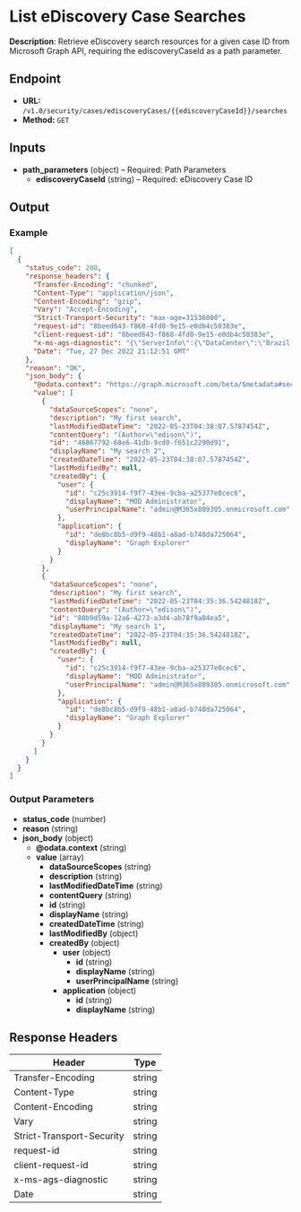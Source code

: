# List eDiscovery Case Searches

**Description**: Retrieve eDiscovery search resources for a given case ID from Microsoft Graph API, requiring the ediscoveryCaseId as a path parameter.

## Endpoint

- **URL:** `/v1.0/security/cases/ediscoveryCases/{{ediscoveryCaseId}}/searches`
- **Method:** `GET`
## Inputs

- **path_parameters** (object) – Required: Path Parameters
  - **ediscoveryCaseId** (string) – Required: eDiscovery Case ID
## Output

### Example

```json
[
  {
    "status_code": 200,
    "response_headers": {
      "Transfer-Encoding": "chunked",
      "Content-Type": "application/json",
      "Content-Encoding": "gzip",
      "Vary": "Accept-Encoding",
      "Strict-Transport-Security": "max-age=31536000",
      "request-id": "8beed643-f868-4fd0-9e15-e0db4c50383e",
      "client-request-id": "8beed643-f868-4fd0-9e15-e0db4c50383e",
      "x-ms-ags-diagnostic": "{\"ServerInfo\":{\"DataCenter\":\"Brazil South\",\"Slice\":\"E\",\"Ring\":\"3\",\"ScaleUnit\":\"001\",\"RoleInstance\":\"CP1PEPF00003034\"}}",
      "Date": "Tue, 27 Dec 2022 21:12:51 GMT"
    },
    "reason": "OK",
    "json_body": {
      "@odata.context": "https://graph.microsoft.com/beta/$metadata#security/cases/ediscoveryCases('b0073e4e-4184-41c6-9eb7-8c8cc3e2288b')/searches",
      "value": [
        {
          "dataSourceScopes": "none",
          "description": "My first search",
          "lastModifiedDateTime": "2022-05-23T04:38:07.5787454Z",
          "contentQuery": "(Author=\"edison\")",
          "id": "46867792-68e6-41db-9cd0-f651c2290d91",
          "displayName": "My search 2",
          "createdDateTime": "2022-05-23T04:38:07.5787454Z",
          "lastModifiedBy": null,
          "createdBy": {
            "user": {
              "id": "c25c3914-f9f7-43ee-9cba-a25377e0cec6",
              "displayName": "MOD Administrator",
              "userPrincipalName": "admin@M365x809305.onmicrosoft.com"
            },
            "application": {
              "id": "de8bc8b5-d9f9-48b1-a8ad-b748da725064",
              "displayName": "Graph Explorer"
            }
          }
        },
        {
          "dataSourceScopes": "none",
          "description": "My first search",
          "lastModifiedDateTime": "2022-05-23T04:35:36.5424818Z",
          "contentQuery": "(Author=\"edison\")",
          "id": "80b9d59a-12a6-4273-a3d4-ab78f9a04ea5",
          "displayName": "My search 1",
          "createdDateTime": "2022-05-23T04:35:36.5424818Z",
          "lastModifiedBy": null,
          "createdBy": {
            "user": {
              "id": "c25c3914-f9f7-43ee-9cba-a25377e0cec6",
              "displayName": "MOD Administrator",
              "userPrincipalName": "admin@M365x809305.onmicrosoft.com"
            },
            "application": {
              "id": "de8bc8b5-d9f9-48b1-a8ad-b748da725064",
              "displayName": "Graph Explorer"
            }
          }
        }
      ]
    }
  }
]
```
### Output Parameters

- **status_code** (number)
- **reason** (string)
- **json_body** (object)
  - **@odata.context** (string)
  - **value** (array)
    - **dataSourceScopes** (string)
    - **description** (string)
    - **lastModifiedDateTime** (string)
    - **contentQuery** (string)
    - **id** (string)
    - **displayName** (string)
    - **createdDateTime** (string)
    - **lastModifiedBy** (object)
    - **createdBy** (object)
      - **user** (object)
        - **id** (string)
        - **displayName** (string)
        - **userPrincipalName** (string)
      - **application** (object)
        - **id** (string)
        - **displayName** (string)
## Response Headers

| Header | Type |
|--------|------|
| Transfer-Encoding | string |
| Content-Type | string |
| Content-Encoding | string |
| Vary | string |
| Strict-Transport-Security | string |
| request-id | string |
| client-request-id | string |
| x-ms-ags-diagnostic | string |
| Date | string |